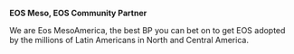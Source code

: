 **EOS Meso, EOS Community Partner**

We are Eos MesoAmerica, the best BP you can bet on to get EOS adopted by the millions of Latin Americans in North and Central America.